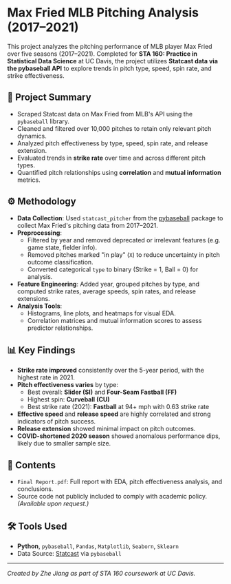 # Max Fried MLB Pitching Analysis (2017–2021)

This project analyzes the pitching performance of MLB player Max Fried over five seasons (2017–2021). Completed for **STA 160: Practice in Statistical Data Science** at UC Davis, the project utilizes **Statcast data via the pybaseball API** to explore trends in pitch type, speed, spin rate, and strike effectiveness.

## 📌 Project Summary

- Scraped Statcast data on Max Fried from MLB's API using the `pybaseball` library.
- Cleaned and filtered over 10,000 pitches to retain only relevant pitch dynamics.
- Analyzed pitch effectiveness by type, speed, spin rate, and release extension.
- Evaluated trends in **strike rate** over time and across different pitch types.
- Quantified pitch relationships using **correlation** and **mutual information** metrics.

## ⚙️ Methodology

- **Data Collection**: Used `statcast_pitcher` from the [pybaseball](https://github.com/jldbc/pybaseball) package to collect Max Fried's pitching data from 2017–2021.
- **Preprocessing**:
  - Filtered by year and removed deprecated or irrelevant features (e.g. game state, fielder info).
  - Removed pitches marked "in play" (`X`) to reduce uncertainty in pitch outcome classification.
  - Converted categorical `type` to binary (Strike = 1, Ball = 0) for analysis.
- **Feature Engineering**: Added year, grouped pitches by type, and computed strike rates, average speeds, spin rates, and release extensions.
- **Analysis Tools**:
  - Histograms, line plots, and heatmaps for visual EDA.
  - Correlation matrices and mutual information scores to assess predictor relationships.

## 📊 Key Findings

- **Strike rate improved** consistently over the 5-year period, with the highest rate in 2021.
- **Pitch effectiveness varies** by type:
  - Best overall: **Slider (SI)** and **Four-Seam Fastball (FF)**
  - Highest spin: **Curveball (CU)**
  - Best strike rate (2021): **Fastball** at 94+ mph with 0.63 strike rate
- **Effective speed** and **release speed** are highly correlated and strong indicators of pitch success.
- **Release extension** showed minimal impact on pitch outcomes.
- **COVID-shortened 2020 season** showed anomalous performance dips, likely due to smaller sample size.

## 📁 Contents

- `Final Report.pdf`: Full report with EDA, pitch effectiveness analysis, and conclusions.
- Source code not publicly included to comply with academic policy. *(Available upon request.)*

## 🛠️ Tools Used

- **Python**, `pybaseball`, `Pandas`, `Matplotlib`, `Seaborn`, `Sklearn`
- Data Source: [Statcast](https://baseballsavant.mlb.com/) via `pybaseball`

---

*Created by Zhe Jiang as part of STA 160 coursework at UC Davis.*
